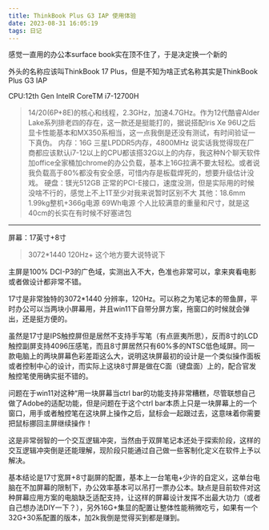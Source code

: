 ```yaml
---
title: ThinkBook Plus G3 IAP 使用体验
date: 2023-08-31 16:05:19
tags: 日记
---
```

感觉一直用的办公本surface book实在顶不住了，于是决定换一个新的

外头的名称应该叫ThinkBook 17 Plus，但是不知为啥正式名称其实是ThinkBook Plus G3 IAP

<!-- more -->
CPU:12th Gen IntelR CoreTM i7-12700H
>14/20(6P+8E)的核心和线程，2.3GHz，加速4.7GHz。作为12代酷睿Alder Lake系列排老四的存在，这一款还是挺能打的，据说搭配Iris Xe 96U之后显卡性能基本和MX350系相当，这一点我倒是还没有测试，有时间验证一下真伪。
内存：16G 三星LPDDR5内存，4800MHz
>说实话我觉得现在厂商都应该默认i7-12以上的CPU都该搭32G以上的内存，我这种N个聊天软件加office全家桶加chrome的办公负载，基本上16G拉满不要太轻松。或者说我负载高于80%都没有安全感，可惜内存是板载焊死的，想要升级估计没戏。
硬盘：镁光512GB 
>正常的PCI-E接口，速度没测，但是实际用的时候没啥不行的，感觉上不上1T至少对我来说暂时区别不大
其他：18.6mm 1.99kg整机+366g电源 69Wh电源
>个人比较满意的重量和尺寸，就是这40cm的长实在有时候不好塞进包
----
屏幕：17英寸+8寸
>3072*1440 120Hz+
这个地方要大说特说下

主屏是100% DCI-P3的广色域，实测出入不大，色准也非常可以，拿来爽看电影或者做设计都非常不错。

17寸是非常独特的3072*1440 分辨率，120Hz。可以称之为笔记本的带鱼屏，平时办公可以当两块小屏幕用，并且win11下自带分屏方案，拖窗口的时候就会弹出，还是挺方便的。

虽然是17寸是IPS触控屏但是居然不支持手写笔（有点匪夷所思），反而8寸的LCD触控副屏支持4096压感笔，而且8寸屏居然只有60%多的NTSC低色域屏。同一款电脑上的两块屏幕色彩差距这么大，说明这块屏最初的设计是一个类似操作面板或者控制中心的设计，而实际上这块8寸屏是做在C面（键盘面）上的，配合官发触控笔使用确实挺不错的。

问题在于win11对这种“用一块屏幕当ctrl bar的功能支持非常糟糕，尽管联想自己做了Adobe的适配功能，但是问题在于这个ctrl bar本质上只是一块屏幕上的一个窗口，用手或者触控笔在这块屏上操作之后，鼠标会一起跟过去，这意味着你需要把鼠标挪回主屏继续操作！

这是非常弱智的一个交互逻辑冲突，当然由于双屏笔记本还处于探索阶段，这样的交互逻辑冲突倒是还能理解，现阶段只能通过自己做一些客制化定义在软件上予以解决。

基本结论是17寸宽屏+8寸副屏的配置，基本上一台笔电+少许的自定义，这单台电脑在不加屏幕的限制下，办公效率基本可以吊打一票办公本。缺点是目前软件对这种屏幕应用方案的电脑缺乏适配支持，让这样的屏幕设计发挥不出最大功力（或者自己想办法DIY一下？），另外16G+集显的配置让整体性能稍微吃亏，如果有一个32G+30系配置的版本，加2k我倒是觉得买到都是赚到。